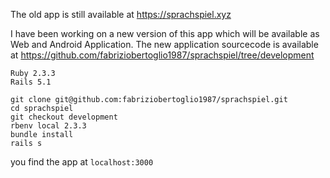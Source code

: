 The old app is still available at https://sprachspiel.xyz

I have been working on a new version of this app which will be available as Web and Android Application.
The new application sourcecode is available at https://github.com/fabriziobertoglio1987/sprachspiel/tree/development

```
Ruby 2.3.3
Rails 5.1 

git clone git@github.com:fabriziobertoglio1987/sprachspiel.git
cd sprachspiel
git checkout development
rbenv local 2.3.3
bundle install
rails s
```
you find the app at `localhost:3000`
